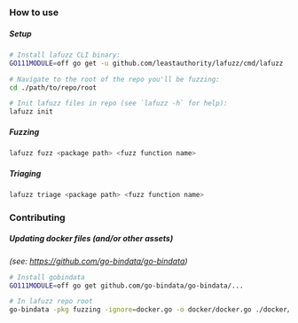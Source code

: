 ### How to use
##### Setup
```bash
# Install lafuzz CLI binary:
GO111MODULE=off go get -u github.com/leastauthority/lafuzz/cmd/lafuzz

# Navigate to the root of the repo you'll be fuzzing:
cd ./path/to/repo/root

# Init lafuzz files in repo (see `lafuzz -h` for help):
lafuzz init 
```

##### Fuzzing
```bash
lafuzz fuzz <package path> <fuzz function name>
```

##### Triaging
```bash
lafuzz triage <package path> <fuzz function name>
```

### Contributing
##### Updating docker files (and/or other assets)

_(see: https://github.com/go-bindata/go-bindata)_
```bash
# Install gobindata
GO111MODULE=off go get github.com/go-bindata/go-bindata/...

# In lafuzz repo root
go-bindata -pkg fuzzing -ignore=docker.go -o docker/docker.go ./docker/...
```